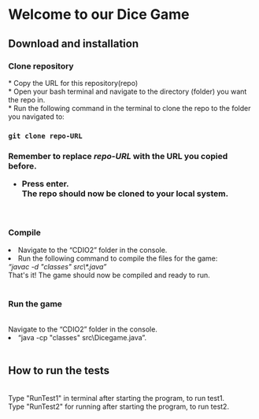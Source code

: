 <h1>Welcome to our Dice Game</h1>

<h2>Download and installation</h2>

<h3>Clone repository</h3>
* Copy the URL for this repository(repo) <br/>
* Open your bash terminal and navigate to the directory (folder) you want the repo in. <br/>
* Run the following command in the terminal to clone the repo to the folder you navigated to: <br/> <h3>

`git clone repo-URL`<h3/>
<b> Remember to replace <i>repo-URL</i> with the URL you copied before. </b> <br/>
* Press enter. <br/>
The repo should now be cloned to your local system. <br/>
 <br/>
 
<h3>Compile</h3>
<li>Navigate to the “CDIO2” folder in the console. <br/>
<li>Run the following command to compile the files for the game: <br/>
<i>“javac -d "classes" src\*.java”</i> <br/>
That's it! The game should now be compiled and ready to run. <br/>
 <br/>
<h3>Run the game</h3> <br/>
Navigate to the “CDIO2” folder in the console. <br/>
<li> “java -cp "classes" src\Dicegame.java”. <br/>
 <br/>
<h2>How to run the tests</h2> <br/>
Type "RunTest1" in terminal after starting the program, to run test1. <br/>
Type "RunTest2" for running after starting the program, to run test2. <br/>
